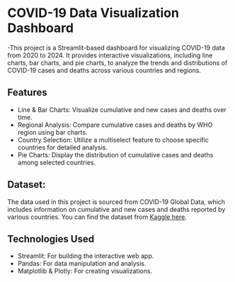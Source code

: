 
# COVID-19 Data Visualization Dashboard
-This project is a Streamlit-based dashboard for visualizing COVID-19 data from 2020 to 2024. It provides interactive visualizations, including line charts, bar charts, and pie charts, to analyze the trends and distributions of COVID-19 cases and deaths across various countries and regions.

## Features
 - Line & Bar Charts: Visualize cumulative and new cases and deaths over time.
 - Regional Analysis: Compare cumulative cases and deaths by WHO region using bar charts.
 - Country Selection: Utilize a multiselect feature to choose specific countries for detailed analysis.
 - Pie Charts: Display the distribution of cumulative cases and deaths among selected countries.
## Dataset:
The data used in this project is sourced from COVID-19 Global Data, which includes information on cumulative and new cases and deaths reported by various countries.
You can find the dataset from [Kaggle here](https://www.kaggle.com/datasets/abdoomoh/daily-covid-19-data-2020-2024).

## Technologies Used
 - Streamlit: For building the interactive web app.
 - Pandas: For data manipulation and analysis.
 - Matplotlib & Plotly: For creating visualizations.
